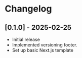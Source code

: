 # Changelog

## [0.1.0] - 2025-02-25
- Initial release
- Implemented versioning footer.
- Set up basic Next.js template



